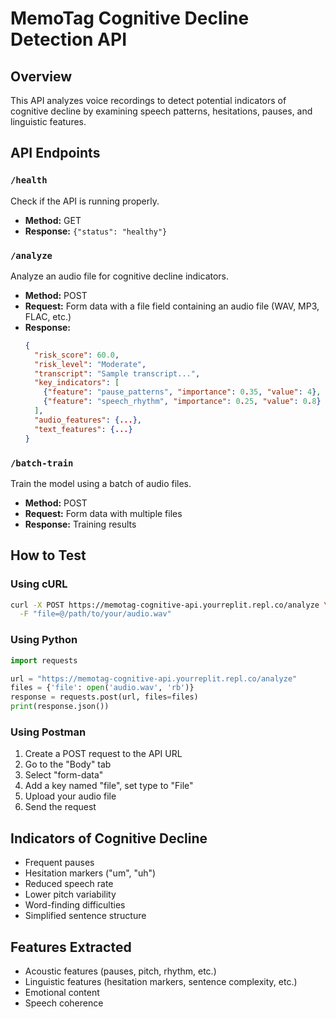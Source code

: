 # MemoTag Cognitive Decline Detection API

## Overview
This API analyzes voice recordings to detect potential indicators of cognitive decline by examining speech patterns, hesitations, pauses, and linguistic features.

## API Endpoints

### `/health`
Check if the API is running properly.
- **Method:** GET
- **Response:** `{"status": "healthy"}`

### `/analyze`
Analyze an audio file for cognitive decline indicators.
- **Method:** POST
- **Request:** Form data with a file field containing an audio file (WAV, MP3, FLAC, etc.)
- **Response:** 
  ```json
  {
    "risk_score": 60.0,
    "risk_level": "Moderate",
    "transcript": "Sample transcript...",
    "key_indicators": [
      {"feature": "pause_patterns", "importance": 0.35, "value": 4},
      {"feature": "speech_rhythm", "importance": 0.25, "value": 0.8}
    ],
    "audio_features": {...},
    "text_features": {...}
  }
  ```

### `/batch-train`
Train the model using a batch of audio files.
- **Method:** POST
- **Request:** Form data with multiple files
- **Response:** Training results

## How to Test

### Using cURL
```bash
curl -X POST https://memotag-cognitive-api.yourreplit.repl.co/analyze \
  -F "file=@/path/to/your/audio.wav"
```

### Using Python
```python
import requests

url = "https://memotag-cognitive-api.yourreplit.repl.co/analyze"
files = {'file': open('audio.wav', 'rb')}
response = requests.post(url, files=files)
print(response.json())
```

### Using Postman
1. Create a POST request to the API URL
2. Go to the "Body" tab
3. Select "form-data"
4. Add a key named "file", set type to "File"
5. Upload your audio file
6. Send the request

## Indicators of Cognitive Decline
- Frequent pauses
- Hesitation markers ("um", "uh")
- Reduced speech rate
- Lower pitch variability
- Word-finding difficulties
- Simplified sentence structure

## Features Extracted
- Acoustic features (pauses, pitch, rhythm, etc.)
- Linguistic features (hesitation markers, sentence complexity, etc.)
- Emotional content
- Speech coherence
